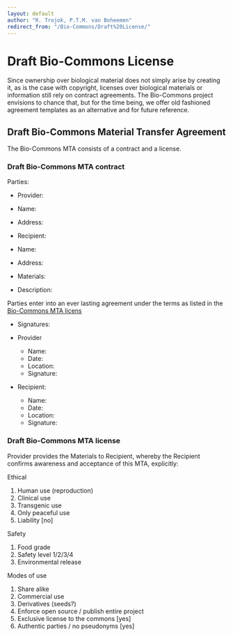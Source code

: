 ```yaml
---
layout: default
author: "R. Trojok, P.T.M. van Boheemen"
redirect_from: "/Bio-Commons/Draft%20License/"
---
```


# Draft Bio-Commons License

Since ownership over biological material does not simply arise by creating it, as is the case with copyright, licenses over biological materials or information still rely on contract agreements. The Bio-Commons project envisions to chance that, but for the time being, we offer old fashioned agreement templates as an alternative and for future reference.

## Draft Bio-Commons Material Transfer Agreement 

The Bio-Commons MTA consists of a contract and a license.

### Draft Bio-Commons MTA contract

Parties:

-	Provider:
 - Name: 
 - Address:
 
-	Recipient: 
 - Name:
 - Address:

- Materials:
 - Description:

Parties enter into an ever lasting agreement under the terms as listed in the [Bio-Commons MTA licens](#License)

- Signatures:
 - Provider   
    - Name:
    - Date:
    - Location:
    - Signature:

 - Recipient:
    - Name:
    - Date:
    - Location:
    - Signature:

### Draft Bio-Commons MTA <a name="License"></a>license

Provider provides the Materials to Recipient, whereby the Recipient confirms awareness and acceptance of this MTA, explicitly: 

Ethical
 1. Human use (reproduction)
 2. Clinical use
 3. Transgenic use
 4. Only peaceful use
 5. Liability [no]

Safety
 1. Food grade
 2. Safety level 1/2/3/4
 3. Environmental release

Modes of use
 1. Share alike
 2. Commercial use
 3. Derivatives (seeds?)
 4. Enforce open source / publish entire project
 5. Exclusive license to the commons [yes]
 6. Authentic parties / no pseudonyms [yes]
